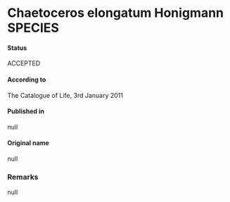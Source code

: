 Chaetoceros elongatum Honigmann SPECIES
=======

#### Status
ACCEPTED

#### According to
The Catalogue of Life, 3rd January 2011

#### Published in
null

#### Original name
null

### Remarks
null